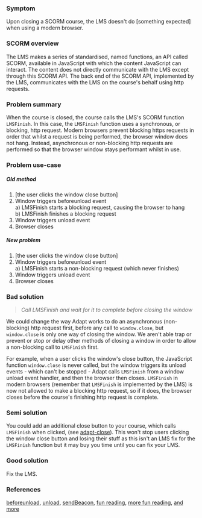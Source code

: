 ### Symptom
Upon closing a SCORM course, the LMS doesn't do [something expected] when using a modern browser.

### SCORM overview
The LMS makes a series of standardised, named functions, an API called SCORM, available in JavaScript with which the content JavaScript can interact. The content does not directly communicate with the LMS except through this SCORM API. The back end of the SCORM API, implemented by the LMS, communicates with the LMS on the course's behalf using http requests.

### Problem summary
When the course is closed, the course calls the LMS's SCORM function `LMSFinish`. In this case, the `LMSFinish` function uses a synchronous, or blocking, http request. Modern browsers prevent blocking https requests in order that whilst a request is being performed, the browser window does not hang. Instead, asynchronous or non-blocking http requests are performed so that the browser window stays performant whilst in use.

### Problem use-case
##### Old method
1. [the user clicks the window close button]
2. Window triggers beforeunload event  
   a) LMSFinish starts a blocking request, causing the browser to hang  
   b) LMSFinish finishes a blocking request
3. Window triggers unload event
4. Browser closes
##### New problem
1. [the user clicks the window close button]
2. Window triggers beforeunload event  
   a) LMSFinish starts a non-blocking request (which never finishes)
3. Window triggers unload event
4. Browser closes

### Bad solution
> _Call LMSFinish and wait for it to complete before closing the window_

We could change the way Adapt works to do an asynchronous (non-blocking) http request first, before any call to `window.close`, but `window.close` is only one way of closing the window. We aren't able trap or prevent or stop or delay other methods of closing a window in order to allow a non-blocking call to `LMSFinish` first.

For example, when a user clicks the window's close button, the JavaScript function `window.close` is never called, but the window triggers its unload events - which can't be stopped - Adapt calls `LMSFinish` from a window unload event handler, and then the browser then closes. `LMSFinish` in modern browsers (remember that `LMSFinish` is implemented by the LMS) is now not allowed to make a blocking http request, so if it does, the browser closes before the course's finishing http request is complete.

### Semi solution
You could add an additional close button to your course, which calls `LMSFinish` when clicked, (see [adapt-close](https://github.com/cgkineo/adapt-close)). This won't stop users clicking the window close button and losing their stuff as this isn't an LMS fix for the `LMSFinish` function but it may buy you time until you can fix your LMS.

### Good solution
Fix the LMS.

### References
[beforeunload](https://developer.mozilla.org/en-US/docs/Web/API/WindowEventHandlers/onbeforeunload), [unload](https://developer.mozilla.org/en-US/docs/Web/API/WindowEventHandlers/onunload), [sendBeacon](https://developer.mozilla.org/en-US/docs/Web/API/Navigator/sendBeacon), [fun reading](https://community.trivantis.com/knowledge-base/chrome-80-will-disallow-synch-xhr-page-dismissal/), [more fun reading](https://support.scorm.com/hc/en-us/articles/360035814314-Blocked-SCORM-Exit-Postbacks-with-Google-Chrome-80-and-Above), [and more](https://community.articulate.com/discussions/articulate-storyline/chrome-78-release-on-22-october)
